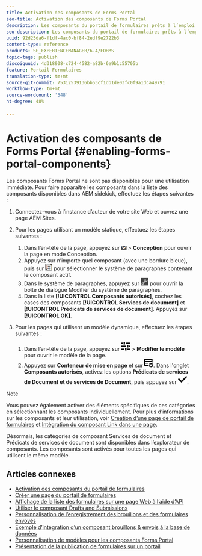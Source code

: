 ```yaml
---
title: Activation des composants de Forms Portal
seo-title: Activation des composants de Forms Portal
description: Les composants du portail de formulaires prêts à l’emploi sont désactivés par défaut. Activez les groupes Services de document et Prédicats de services de document pour activer les composants du portail de formulaires.
seo-description: Les composants du portail de formulaires prêts à l’emploi sont désactivés par défaut. Activez les groupes Services de document et Prédicats de services de document pour activer les composants du portail de formulaires.
uuid: 92d25da6-f1df-4ac0-bf84-2edf9e2722b3
content-type: reference
products: SG_EXPERIENCEMANAGER/6.4/FORMS
topic-tags: publish
discoiquuid: 4d318908-c724-4582-a82b-6e9b1c55705b
feature: Portail Formulaires
translation-type: tm+mt
source-git-commit: 75312539136bb53cf1db1de03fc0f9a1dca49791
workflow-type: tm+mt
source-wordcount: '348'
ht-degree: 48%

---
```



# Activation des composants de Forms Portal {#enabling-forms-portal-components}

Les composants Forms Portal ne sont pas disponibles pour une utilisation immédiate. Pour faire apparaître les composants dans la liste des composants disponibles dans AEM sidekick, effectuez les étapes suivantes :

1. Connectez-vous à l’instance d’auteur de votre site Web et ouvrez une page AEM Sites.

1. Pour les pages utilisant un modèle statique, effectuez les étapes suivantes :

   1. Dans l’en-tête de la page, appuyez sur ![liste déroulante Zone de travail](assets/canvas-drop-down.png) > **Conception** pour ouvrir la page en mode Conception.
   1. Appuyez sur n’importe quel composant (avec une bordure bleue), puis sur ![niveau champ](assets/field-level.png) pour sélectionner le système de paragraphes contenant le composant actif.
   1. Dans le système de paragraphes, appuyez sur ![settings_icon](assets/settings_icon.png) pour ouvrir la boîte de dialogue Modifier du système de paragraphes.
   1. Dans la liste **[!UICONTROL Composants autorisés]**, cochez les cases des composants **[!UICONTROL Services de document]** et **[!UICONTROL Prédicats de services de document]**. Appuyez sur **[!UICONTROL OK]**.

1. Pour les pages qui utilisent un modèle dynamique, effectuez les étapes suivantes :

   1. Dans l’en-tête de la page, appuyez sur ![properties](assets/properties.png) > **Modifier le modèle** pour ouvrir le modèle de la page.
   1. Appuyez sur **Conteneur de mise en page** et sur ![Gestion des flux](assets/FeedManagement.png). Dans l&#39;onglet **Composants autorisés**, activez les options **Prédicats de services de Document et de services de Document**, puis appuyez sur ![aem_6_3_forms_save](assets/aem_6_3_forms_save.png).

>[!NOTE]
>
>Vous pouvez également activer des éléments spécifiques de ces catégories en sélectionnant les composants individuellement. Pour plus d’informations sur les composants et leur utilisation, voir [Création d’une page de portail de formulaires](/help/forms/using/creating-form-portal-page.md) et [Intégration du composant Link dans une page](/help/forms/using/embedding-link-component-page.md).

Désormais, les catégories de composant Services de document et Prédicats de services de document sont disponibles dans l’explorateur de composants. Les composants sont activés pour toutes les pages qui utilisent le même modèle.

## Articles connexes

* [Activation des composants du portail de formulaires](/help/forms/using/enabling-forms-portal-components.md)
* [Créer une page du portail de formulaires](/help/forms/using/creating-form-portal-page.md)
* [Affichage de la liste des formulaires sur une page Web à l’aide d’API](/help/forms/using/listing-forms-webpage-using-apis.md)
* [Utiliser le composant Drafts and Submissions](/help/forms/using/draft-submission-component.md)
* [Personnalisation de l’enregistrement des brouillons et des formulaires envoyés](/help/forms/using/draft-submission-component.md)
* [Exemple d’intégration d’un composant brouillons &amp; envois à la base de données](/help/forms/using/integrate-draft-submission-database.md)
* [Personnalisation de modèles pour les composants Forms Portal](/help/forms/using/customizing-templates-forms-portal-components.md)
* [Présentation de la publication de formulaires sur un portail](/help/forms/using/introduction-publishing-forms.md)

